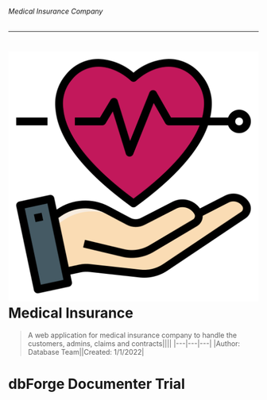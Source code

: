 ###### Medical Insurance Company
___
# ![logo](Images/LOGO.png) Medical Insurance
> A web application for medical insurance company to handle the customers, admins, claims and contracts||||
|---|---|---|
|Author: Database Team||Created: 1/1/2022|
# dbForge Documenter Trial